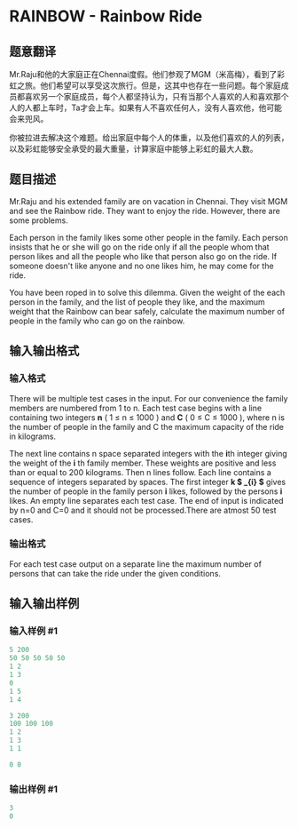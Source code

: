 # RAINBOW - Rainbow Ride

## 题意翻译

Mr.Raju和他的大家庭正在Chennai度假。他们参观了MGM（米高梅），看到了彩虹之旅。他们希望可以享受这次旅行。但是，这其中也存在一些问题。每个家庭成员都喜欢另一个家庭成员，每个人都坚持认为，只有当那个人喜欢的人和喜欢那个人的人都上车时，Ta才会上车。如果有人不喜欢任何人，没有人喜欢他，他可能会来兜风。

你被拉进去解决这个难题。给出家庭中每个人的体重，以及他们喜欢的人的列表，以及彩虹能够安全承受的最大重量，计算家庭中能够上彩虹的最大人数。

## 题目描述

Mr.Raju and his extended family are on vacation in Chennai. They visit MGM and see the Rainbow ride. They want to enjoy the ride. However, there are some problems.

Each person in the family likes some other people in the family. Each person insists that he or she will go on the ride only if all the people whom that person likes and all the people who like that person also go on the ride. If someone doesn't like anyone and no one likes him, he may come for the ride.

You have been roped in to solve this dilemma. Given the weight of the each person in the family, and the list of people they like, and the maximum weight that the Rainbow can bear safely, calculate the maximum number of people in the family who can go on the rainbow.

## 输入输出格式

### 输入格式

 There will be multiple test cases in the input. For our convenience the family members are numbered from 1 to n. Each test case begins with a line containing two integers **n** ( 1 ≤ n ≤ 1000 ) and **C** ( 0 ≤ C ≤ 1000 ), where n is the number of people in the family and C the maximum capacity of the ride in kilograms.

The next line contains n space separated integers with the **i**th integer giving the weight of the **i** th family member. These weights are positive and less than or equal to 200 kilograms. Then n lines follow. Each line contains a sequence of integers separated by spaces. The first integer **k $ _{i} $** gives the number of people in the family person **i** likes, followed by the persons **i** likes. An empty line separates each test case. The end of input is indicated by n=0 and C=0 and it should not be processed.There are atmost 50 test cases.

### 输出格式

For each test case output on a separate line the maximum number of persons that can take the ride under the given conditions.

## 输入输出样例

### 输入样例 #1

```cpp
5 200
50 50 50 50 50
1 2
1 3
0
1 5
1 4

3 200
100 100 100
1 2
1 3
1 1

0 0
```


### 输出样例 #1

```cpp
3
0
```


